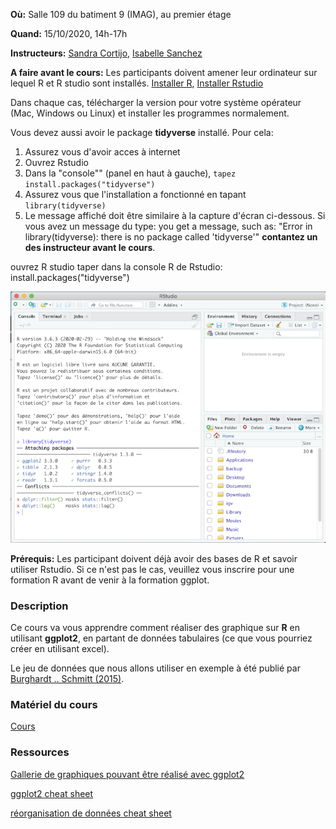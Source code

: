 **Où:** Salle 109 du batiment 9 (IMAG), au premier étage

**Quand:** 15/10/2020, 14h-17h

**Instructeurs:** 
[Sandra Cortijo](mailto:sandra.cortijo@hotmail.fr), 
[Isabelle Sanchez](mailto:Isabelle.Sanchez@inrae.fr)



**A faire avant le cours:** 
Les participants doivent amener leur ordinateur sur lequel R et R studio sont installés.
[Installer R](https://cran.biotools.fr/),
[Installer Rstudio](https://rstudio.com/products/rstudio/download/)

Dans chaque cas, télécharger la version pour votre système opérateur (Mac, Windows ou Linux) et installer les programmes normalement.

Vous devez aussi avoir le package **tidyverse** installé. 
Pour cela:
1. Assurez vous d'avoir acces à internet
2. Ouvrez Rstudio
3. Dans la "console"" (panel en haut à gauche), `tapez install.packages("tidyverse")`
4. Assurez vous que l'installation a fonctionné en tapant `library(tidyverse)`
5. Le message affiché doit être similaire à la capture d'écran ci-dessous. Si vous avez un message du type: you get a message, such as: 
"Error in library(tidyverse): there is no package called 'tidyverse'"
**contantez un des instructeur avant le cours**.

ouvrez R studio taper dans la console R de Rstudio: install.packages("tidyverse")

![capture d'écran d'un installation correcte](installation_package_instructions.png)


**Prérequis:** 
Les participant doivent déjà avoir des bases de R et savoir utiliser Rstudio. Si ce n'est pas le cas, veuillez vous inscrire pour une formation R avant de venir à la formation ggplot.


### Description

Ce cours va vous apprendre comment réaliser des graphique sur **R** en utilisant **ggplot2**, en partant de données tabulaires (ce que vous pourriez créer en utilisant excel).

Le jeu de données que nous allons utiliser en exemple à été publié par 
[Burghardt .. Schmitt (2015)](https://doi.org/10.1111/nph.13799). 


### Matériel du cours


[Cours](materials/ggplot_lesson.html)



### Ressources 

[Gallerie de graphiques pouvant être réalisé avec ggplot2](https://www.r-graph-gallery.com/)

[ggplot2 cheat sheet](https://rstudio.com/wp-content/uploads/2015/03/ggplot2-cheatsheet.pdf)

[réorganisation de données cheat sheet](module01_data_and_files/materials/data_organisation.md)






